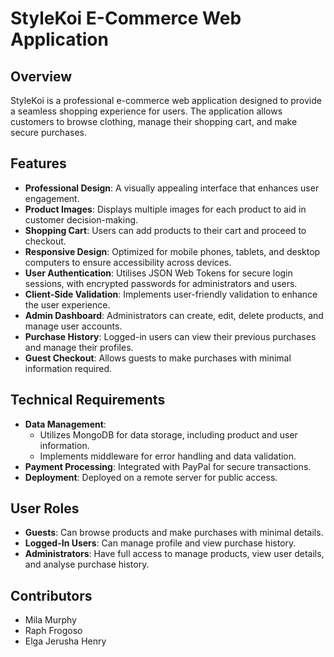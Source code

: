 # StyleKoi E-Commerce Web Application

## Overview
StyleKoi is a professional e-commerce web application designed to provide a seamless shopping experience for users. The application allows customers to browse clothing, manage their shopping cart, and make secure purchases.

## Features
- **Professional Design**: A visually appealing interface that enhances user engagement.
- **Product Images**: Displays multiple images for each product to aid in customer decision-making.
- **Shopping Cart**: Users can add products to their cart and proceed to checkout.
- **Responsive Design**: Optimized for mobile phones, tablets, and desktop computers to ensure accessibility across devices.
- **User Authentication**: Utilises JSON Web Tokens for secure login sessions, with encrypted passwords for administrators and users.
- **Client-Side Validation**: Implements user-friendly validation to enhance the user experience.
- **Admin Dashboard**: Administrators can create, edit, delete products, and manage user accounts.
- **Purchase History**: Logged-in users can view their previous purchases and manage their profiles.
- **Guest Checkout**: Allows guests to make purchases with minimal information required.

## Technical Requirements
- **Data Management**: 
  - Utilizes MongoDB for data storage, including product and user information.
  - Implements middleware for error handling and data validation.
- **Payment Processing**: Integrated with PayPal for secure transactions.
- **Deployment**: Deployed on a remote server for public access.

## User Roles
- **Guests**: Can browse products and make purchases with minimal details.
- **Logged-In Users**: Can manage profile and view purchase history.
- **Administrators**: Have full access to manage products, view user details, and analyse purchase history.

## Contributors
- Mila Murphy
- Raph Frogoso
- Elga Jerusha Henry
